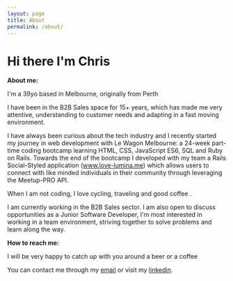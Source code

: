 ```yaml
---
layout: page
title: About
permalink: /about/
---
```


# Hi there I'm Chris

**About me:**

I'm a 39yo based in Melbourne, originally from Perth

I have been in the B2B Sales space for 15+ years, which has made me very attentive, understanding to customer needs and adapting in a fast moving environment.

I have always been curious about the tech industry and I recently started my journey in web development with Le Wagon Melbourne: a 24-week part-time coding bootcamp learning HTML, CSS, JavaScript ES6, SQL and Ruby on Rails. Towards the end of the bootcamp I developed with my team a Rails Social-Styled application (www.love-lumina.me) which allows users to connect with like minded individuals in their community through leveraging the Meetup-PRO API.

When I am not coding, I love cycling, traveling and good coffee .

I am currently working in the B2B Sales sector. I am also open to discuss opportunities as a Junior Software Developer, I'm most interested in working in a team environment, striving together to solve problems and learn along the way.

**How to reach me:**

I will be very happy to catch up with you around a beer or a coffee

You can contact me through my [email](mailto:chris@wadespace.net) or visit my [linkedin](https://www.linkedin.com/in/chris-wade-59690959/).
